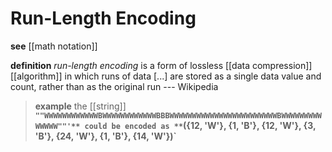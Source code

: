 # Run-Length Encoding

**see** [[math notation]]

**definition** _run-length encoding_ is a form of lossless [[data compression]] [[algorithm]] in which runs of data [...] are stored as a single data value and count, rather than as the original run --- Wikipedia

> **example** the [[string]] **`""WWWWWWWWWWWWBWWWWWWWWWWWWBBBWWWWWWWWWWWWWWWWWWWWWWWWBWWWWWWWWWWWWWW""'** could be encoded as **`({12, 'W'}, {1, 'B'}, {12, 'W'}, {3, 'B'}, {24, 'W'}, {1, 'B'}, {14, 'W'})`**
